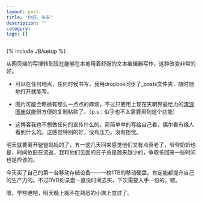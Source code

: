 ```yaml
---
layout: post
title: "你好，未来"
description: ""
category: 
tags: []
---
```

{% include JB/setup %}

从网页端的写博转到现在能够在本地用着舒服的文本编辑器写作，这种改变非常的好。

- 可以在任何地点，任何时候书写，我用dropbox同步了_posts文件夹，随时随地打开就能写。


- 图片可能会略微有那么一点点的麻烦，不过只要用上现在天朝界最给力的[渣浪图床](http://weibo.com/scwer)就能很方便的复制粘贴了。（p.s：似乎也不太需要用到这个功能）



- 这博客我也不想做任何的宣传什么的。简简单单的写给自己看，偶尔看有缘人看到什么的。这感觉特别的好，没有压力，没有担忧。


明天就要离开爸爸妈妈的了，五一这几天回来感觉他们又有点衰老了，爷爷奶奶也是，时间依旧在流逝，我和他们见面的日子总是越来越少的，争取多回来一些时间也是应该的。


今天买了自己的第一台移动存储设备——一枚1TB的移动硬盘。肯定能都提升自己的生产力的。不过DVD刻录盘一直没时间去买，下次需要入手一份的，嗯。



嗯，早些睡吧，明天晚上就不在熟悉的小床上度过了。
